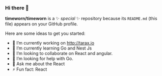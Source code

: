 ### Hi there 👋

**timeworn/timeworn** is a ✨ _special_ ✨ repository because its `README.md` (this file) appears on your GitHub profile.

Here are some ideas to get you started:

- 🔭 I’m currently working on http://tarax.io
- 🌱 I’m currently learning Go and Nest Js
- 👯 I’m looking to collaborate on React and angular.
- 🤔 I’m looking for help with Go.
- 💬 Ask me about the React
- ⚡ Fun fact: React

